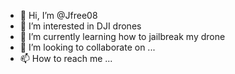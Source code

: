 - 👋 Hi, I’m @Jfree08
- 👀 I’m interested in DJI drones
- 🌱 I’m currently learning how to jailbreak my drone
- 💞️ I’m looking to collaborate on ...
- 📫 How to reach me ...

<!---
Jfree08/Jfree08 is a ✨ special ✨ repository because its `README.md` (this file) appears on your GitHub profile.
You can click the Preview link to take a look at your changes.
--->
